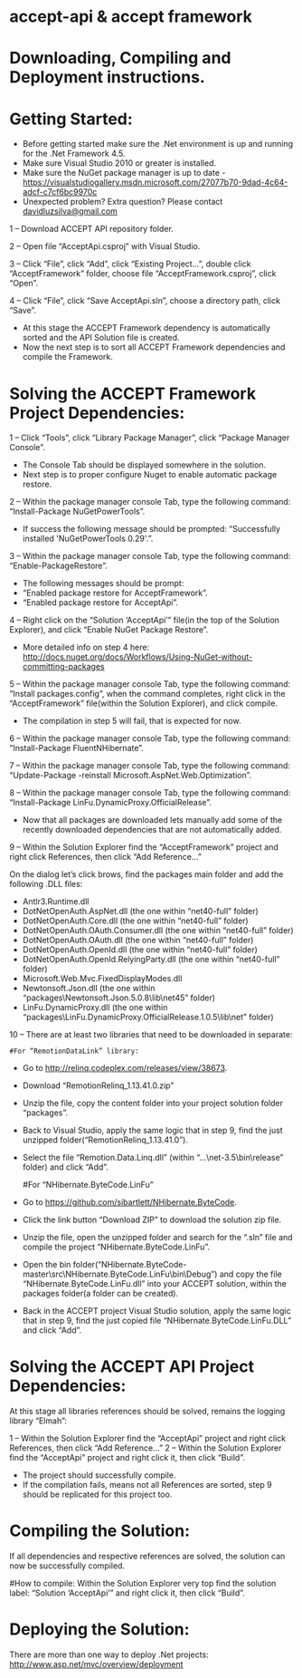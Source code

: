 accept-api & accept framework
=============================

#	Downloading, Compiling and Deployment instructions. 


Getting Started:
================

-	Before getting started make sure the .Net environment is up and running for the .Net Framework 4.5.
-	Make sure Visual Studio 2010 or greater is installed.
-	Make sure the NuGet package manager is up to date - https://visualstudiogallery.msdn.microsoft.com/27077b70-9dad-4c64-adcf-c7cf6bc9970c
-	Unexpected problem? Extra question? Please contact davidluzsilva@gmail.com
 
1 – Download ACCEPT API repository folder.

2 – Open file “AcceptApi.csproj” with Visual Studio.

3 – Click “File”, click “Add”, click “Existing Project…”, double click “AcceptFramework” folder, choose file “AcceptFramework.csproj”, click “Open”.

4 – Click “File”, click “Save AcceptApi.sln”, choose a directory path, click “Save”.

-	At this stage the ACCEPT Framework dependency is automatically sorted and the API Solution file is created.
-	Now the next step is to sort all ACCEPT Framework dependencies and compile the Framework.

Solving the ACCEPT Framework Project Dependencies:
==================================================

1 – Click “Tools”, click “Library Package Manager”, click “Package Manager Console”.

-	The Console Tab should be displayed somewhere in the solution.
-	Next step is to proper configure Nuget to enable automatic package restore. 

2 – Within the package manager console Tab, type the following command: “Install-Package NuGetPowerTools”.

-	If success the following message should be prompted: “Successfully installed 'NuGetPowerTools 0.29'.”.

3 – Within the package manager console Tab, type the following command: “Enable-PackageRestore”.

-	The following messages should be prompt:
-	“Enabled package restore for AcceptFramework”.
-	“Enabled package restore for AcceptApi”.

4 – Right click  on the “Solution ‘AcceptApi’” file(in the top of the Solution Explorer), and click “Enable NuGet Package Restore”.

-	More detailed info on step 4 here: http://docs.nuget.org/docs/Workflows/Using-NuGet-without-committing-packages

5 – Within the package manager console Tab, type the following command: “Install packages.config”, when the command completes, right click in the “AcceptFramework” file(within the Solution Explorer), and click compile.

-	The compilation in step 5 will fail, that is expected for now.

6 – Within the package manager console Tab, type the following command: “Install-Package FluentNHibernate”.

7 – Within the package manager console Tab, type the following command: “Update-Package -reinstall Microsoft.AspNet.Web.Optimization”.

8 – Within the package manager console Tab, type the following command: “Install-Package LinFu.DynamicProxy.OfficialRelease”.

-	Now that all packages are downloaded lets manually add some of the recently downloaded dependencies that are not automatically added.

9 – Within the Solution Explorer find the “AcceptFramework” project and right click References, then click “Add Reference…”

On the dialog let’s click brows, find the packages main folder and add the following .DLL files:

-	Antlr3.Runtime.dll
-	DotNetOpenAuth.AspNet.dll (the one within “net40-full” folder)
-	DotNetOpenAuth.Core.dll (the one within “net40-full” folder)
-	DotNetOpenAuth.OAuth.Consumer.dll (the one within “net40-full” folder)
-	DotNetOpenAuth.OAuth.dll (the one within “net40-full” folder)
-	DotNetOpenAuth.OpenId.dll (the one within “net40-full” folder)
-	DotNetOpenAuth.OpenId.RelyingParty.dll (the one within “net40-full” folder)
-	Microsoft.Web.Mvc.FixedDisplayModes.dll
-	Newtonsoft.Json.dll (the one within  “packages\Newtonsoft.Json.5.0.8\lib\net45” folder)
-	LinFu.DynamicProxy.dll (the one within “packages\LinFu.DynamicProxy.OfficialRelease.1.0.5\lib\net” folder)

10 – There are at least two libraries that need to be downloaded in separate:

	#For “RemotionDataLink” library:

-	Go to http://relinq.codeplex.com/releases/view/38673.
-	Download “RemotionRelinq_1.13.41.0.zip”
-	Unzip the file, copy the content folder into your project solution folder “packages”.
-	Back to Visual Studio, apply the same logic that in step 9, find the just unzipped folder(“RemotionRelinq_1.13.41.0”).
-	Select the file “Remotion.Data.Linq.dll” (within  “…\net-3.5\bin\release” folder) and click “Add”.

	#For “NHibernate.ByteCode.LinFu”

-	Go to https://github.com/sibartlett/NHibernate.ByteCode.
-	Click the link button “Download ZIP” to download the solution zip file.
-	Unzip the file, open the unzipped folder and search for the “.sln” file  and compile the project “NHibernate.ByteCode.LinFu”.
-	Open the bin folder(“NHibernate.ByteCode-master\src\NHibernate.ByteCode.LinFu\bin\Debug”) and copy the file “NHibernate.ByteCode.LinFu.dll” into your ACCEPT solution, within the packages folder(a folder can be created).
-	Back in the ACCEPT project Visual Studio solution, apply the same logic that in step 9, find the just copied file “NHibernate.ByteCode.LinFu.DLL” and click “Add”.


Solving the ACCEPT API Project Dependencies:
============================================

At this stage all libraries references should be solved, remains the logging library “Elmah”:

1 – Within the Solution Explorer find the “AcceptApi” project and right click References, then click “Add Reference…”
2 – Within the Solution Explorer find the “AcceptApi” project and right click it, then click “Build”. 

-	The project should successfully compile. 
-	If the compilation fails, means not all References are sorted, step 9 should be replicated for this project too.

Compiling the Solution:
=======================

If all dependencies and respective references are solved, the solution can now be successfully compiled.

#How to compile:
Within the Solution Explorer very top find the solution label: “Solution ‘AcceptApi’” and right click it, then click “Build”.

Deploying the Solution:
=======================

There are more than one way to deploy .Net projects: http://www.asp.net/mvc/overview/deployment
